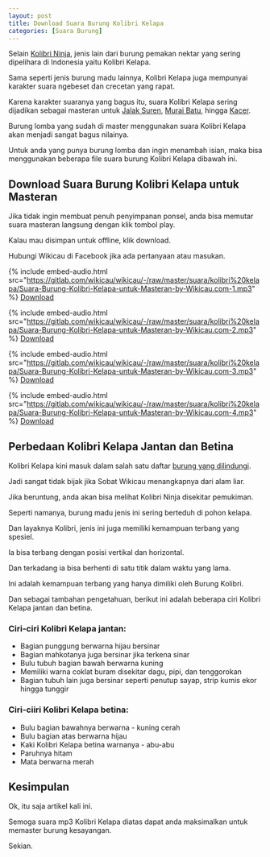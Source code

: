 ```yaml
---
layout: post
title: Download Suara Burung Kolibri Kelapa
categories: [Suara Burung]
---
```


Selain [Kolibri Ninja](https://wikicau.com/cara-merawat-kolibri-ninja/), jenis lain dari burung pemakan nektar yang sering dipelihara di Indonesia yaitu Kolibri Kelapa.

Sama seperti jenis burung madu lainnya, Kolibri Kelapa juga mempunyai karakter suara ngebeset dan crecetan yang rapat.

Karena karakter suaranya yang bagus itu, suara Kolibri Kelapa sering dijadikan sebagai masteran untuk [Jalak Suren](https://wikicau.com/suara-burung-jalak-suren/), [Murai Batu](https://wikicau.com/suara-murai-batu/), hingga [Kacer](https://wikicau.com/suara-burung-kacer/).

Burung lomba yang sudah di master menggunakan suara Kolibri Kelapa akan menjadi sangat bagus nilainya.

Untuk anda yang punya burung lomba dan ingin menambah isian, maka bisa menggunakan beberapa file suara burung Kolibri Kelapa dibawah ini.

## Download Suara Burung Kolibri Kelapa untuk Masteran

Jika tidak ingin membuat penuh penyimpanan ponsel, anda bisa memutar suara masteran langsung dengan klik tombol play.

Kalau mau disimpan untuk offline, klik download.

Hubungi Wikicau di Facebook jika ada pertanyaan atau masukan.

{% include embed-audio.html src="https://gitlab.com/wikicau/wikicau/-/raw/master/suara/kolibri%20kelapa/Suara-Burung-Kolibri-Kelapa-untuk-Masteran-by-Wikicau.com-1.mp3" %}
[Download](https://bit.ly/2IxwFL2)

{% include embed-audio.html src="https://gitlab.com/wikicau/wikicau/-/raw/master/suara/kolibri%20kelapa/Suara-Burung-Kolibri-Kelapa-untuk-Masteran-by-Wikicau.com-2.mp3" %}
[Download](https://bit.ly/2KyoLDc)

{% include embed-audio.html src="https://gitlab.com/wikicau/wikicau/-/raw/master/suara/kolibri%20kelapa/Suara-Burung-Kolibri-Kelapa-untuk-Masteran-by-Wikicau.com-3.mp3" %}
[Download](https://bit.ly/2MWFzph)

{% include embed-audio.html src="https://gitlab.com/wikicau/wikicau/-/raw/master/suara/kolibri%20kelapa/Suara-Burung-Kolibri-Kelapa-untuk-Masteran-by-Wikicau.com-4.mp3" %}
[Download](https://bit.ly/2IYbAYV)

## Perbedaan Kolibri Kelapa Jantan dan Betina

Kolibri Kelapa kini masuk dalam salah satu daftar [burung yang dilindungi](https://wikicau.com/burung-langka/).

Jadi sangat tidak bijak jika Sobat Wikicau menangkapnya dari alam liar.

Jika beruntung, anda akan bisa melihat Kolibri Ninja disekitar pemukiman.

Seperti namanya, burung madu jenis ini sering berteduh di pohon kelapa.

Dan layaknya Kolibri, jenis ini juga memiliki kemampuan terbang yang spesiel.

Ia bisa terbang dengan posisi vertikal dan horizontal.

Dan terkadang ia bisa berhenti di satu titik dalam waktu yang lama.

Ini adalah kemampuan terbang yang hanya dimiliki oleh Burung Kolibri.

Dan sebagai tambahan pengetahuan, berikut ini adalah beberapa ciri Kolibri Kelapa jantan dan betina.

### Ciri-ciri Kolibri Kelapa jantan:

- Bagian punggung berwarna hijau bersinar
- Bagian mahkotanya juga bersinar jika terkena sinar
- Bulu tubuh bagian bawah berwarna kuning
- Memiliki warna coklat buram disekitar dagu, pipi, dan tenggorokan
- Bagian tubuh lain juga bersinar seperti penutup sayap, strip kumis ekor hingga tunggir

### Ciri-ciiri Kolibri Kelapa betina:

- Bulu bagian bawahnya berwarna - kuning cerah
- Bulu bagian atas berwarna hijau
- Kaki Kolibri Kelapa betina warnanya - abu-abu
- Paruhnya hitam
- Mata berwarna merah

## Kesimpulan

Ok, itu saja artikel kali ini.

Semoga suara mp3 Kolibri Kelapa diatas dapat anda maksimalkan untuk memaster burung kesayangan.

Sekian.